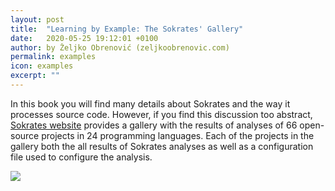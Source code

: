 ```yaml
---
layout: post
title:  "Learning by Example: The Sokrates' Gallery"
date:   2020-05-25 19:12:01 +0100
author: by Željko Obrenović (zeljkoobrenovic.com)
permalink: examples
icon: examples
excerpt: ""
---
```


In this book you will find many details about Sokrates and the way it processes source code. However, if you find this discussion too abstract, [Sokrates website](https://www.sokrates.dev/) provides a gallery with the results of analyses of 66 open-source projects in 24 programming languages. Each of the projects in the gallery both the all results of Sokrates analyses as well as a configuration file used to configure the analysis.



![](assets/images/sokrates/sokrates-gallery.png)

